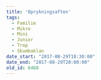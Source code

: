 ```yaml
---
title: 'Oprykningsaften'
tags:
  - Familie
  - Mikro
  - Mini
  - Junior
  - Trop
  - Skumbaklan
date_start: "2017-08-29T18:30:00"
date_end: "2017-08-29T20:00:00"
old_id: 6468
---
```

